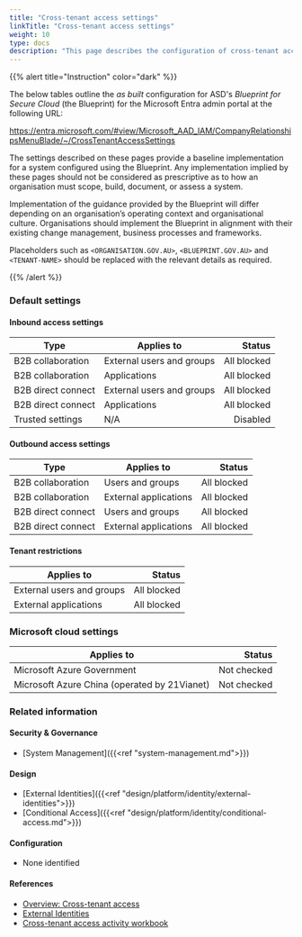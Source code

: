```yaml
---
title: "Cross-tenant access settings"
linkTitle: "Cross-tenant access settings"
weight: 10
type: docs
description: "This page describes the configuration of cross-tenant access settings within Microsoft Entra ID associated with systems built according to the guidance provided by ASD's Blueprint for Secure Cloud."
---
```


{{% alert title="Instruction" color="dark" %}}

The below tables outline the *as built* configuration for ASD's *Blueprint for Secure Cloud* (the Blueprint) for the Microsoft Entra admin portal at the following URL:

<https://entra.microsoft.com/#view/Microsoft_AAD_IAM/CompanyRelationshipsMenuBlade/~/CrossTenantAccessSettings>

The settings described on these pages provide a baseline implementation for a system configured using the Blueprint. Any implementation implied by these pages should not be considered as prescriptive as to how an organisation must scope, build, document, or assess a system.

Implementation of the guidance provided by the Blueprint will differ depending on an organisation’s operating context and organisational culture. Organisations should implement the Blueprint in alignment with their existing change management, business processes and frameworks.

Placeholders such as `<ORGANISATION.GOV.AU>`, `<BLUEPRINT.GOV.AU>` and `<TENANT-NAME>` should be replaced with the relevant details as required.

{{% /alert %}}

### Default settings

#### Inbound access settings

| Type               | Applies to                | Status      |
| ------------------ | ------------------------- | -----------:|
| B2B collaboration  | External users and groups | All blocked |
| B2B collaboration  | Applications              | All blocked |
| B2B direct connect | External users and groups | All blocked |
| B2B direct connect | Applications              | All blocked |
| Trusted settings   | N/A                       | Disabled    |

#### Outbound access settings

| Type               | Applies to            | Status      |
| ------------------ | --------------------- | -----------:|
| B2B collaboration  | Users and groups      | All blocked |
| B2B collaboration  | External applications | All blocked |
| B2B direct connect | Users and groups      | All blocked |
| B2B direct connect | External applications | All blocked |

#### Tenant restrictions

| Applies to                | Status      |
| ------------------------- | -----------:|
| External users and groups | All blocked |
| External applications     | All blocked |

### Microsoft cloud settings

| Applies to                                   | Status      |
| -------------------------------------------- | -----------:|
| Microsoft Azure Government                   | Not checked |
| Microsoft Azure China (operated by 21Vianet) | Not checked |

### Related information

#### Security & Governance

* [System Management]({{<ref "system-management.md">}})
  
#### Design

* [External Identities]({{<ref "design/platform/identity/external-identities">}})
* [Conditional Access]({{<ref "design/platform/identity/conditional-access.md">}})
  
#### Configuration

* None identified

#### References

* [Overview: Cross-tenant access](https://learn.microsoft.com/entra/external-id/cross-tenant-access-overview#default-settings)
* [External Identities](https://learn.microsoft.com/entra/external-id/index-b2b)
* [Cross-tenant access activity workbook](https://learn.microsoft.com/entra/identity/monitoring-health/workbook-cross-tenant-access-activity)
